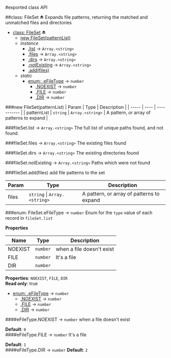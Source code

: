 #exported class API

<a name="exp_module_file-set--FileSet"></a>
##class: FileSet ⏏
Expands file patterns, returning the matched and unmatched files and directories


* [class: FileSet](#exp_module_file-set--FileSet) ⏏
  * [new FileSet(patternList)](#new_module_file-set--FileSet_new)
  * _instance_
    * [.list](#module_file-set--FileSet#list) → <code>Array.&lt;string&gt;</code>
    * [.files](#module_file-set--FileSet#files) → <code>Array.&lt;string&gt;</code>
    * [.dirs](#module_file-set--FileSet#dirs) → <code>Array.&lt;string&gt;</code>
    * [.notExisting](#module_file-set--FileSet#notExisting) → <code>Array.&lt;string&gt;</code>
    * [.add(files)](#module_file-set--FileSet#add)
  * _static_
    * [enum: .eFileType](#module_file-set--FileSet.eFileType) → <code>number</code>
      * [.NOEXIST](#module_file-set--FileSet.eFileType.NOEXIST) → <code>number</code>
      * [.FILE](#module_file-set--FileSet.eFileType.FILE) → <code>number</code>
      * [.DIR](#module_file-set--FileSet.eFileType.DIR) → <code>number</code>

<a name="new_module_file-set--FileSet_new"></a>
###new FileSet(patternList)
| Param | Type | Description |
| ----- | ---- | ----------- |
| patternList | <code>string</code> \| <code>Array.&lt;string&gt;</code> | A pattern, or array of patterns to expand |

<a name="module_file-set--FileSet#list"></a>
###fileSet.list → <code>Array.&lt;string&gt;</code>
The full list of unique paths found, and not found.

<a name="module_file-set--FileSet#files"></a>
###fileSet.files → <code>Array.&lt;string&gt;</code>
The existing files found

<a name="module_file-set--FileSet#dirs"></a>
###fileSet.dirs → <code>Array.&lt;string&gt;</code>
The existing directories found

<a name="module_file-set--FileSet#notExisting"></a>
###fileSet.notExisting → <code>Array.&lt;string&gt;</code>
Paths which were not found

<a name="module_file-set--FileSet#add"></a>
###fileSet.add(files)
add file patterns to the set

| Param | Type | Description |
| ----- | ---- | ----------- |
| files | <code>string</code> \| <code>Array.&lt;string&gt;</code> | A pattern, or array of patterns to expand |

<a name="module_file-set--FileSet.eFileType"></a>
###enum: FileSet.eFileType → <code>number</code>
Enum for the `type` value of each record in `fileSet.list`

**Properties**

| Name | Type | Description |
| ---- | ---- | ----------- |
| NOEXIST | <code>number</code> | when a file doesn't exist |
| FILE | <code>number</code> | It's a file |
| DIR | <code>number</code> |  |

**Properties**: `NOEXIST`, `FILE`, `DIR`  
**Read only**: true  

* [enum: .eFileType](#module_file-set--FileSet.eFileType) → <code>number</code>
  * [.NOEXIST](#module_file-set--FileSet.eFileType.NOEXIST) → <code>number</code>
  * [.FILE](#module_file-set--FileSet.eFileType.FILE) → <code>number</code>
  * [.DIR](#module_file-set--FileSet.eFileType.DIR) → <code>number</code>

<a name="module_file-set--FileSet.eFileType.NOEXIST"></a>
####eFileType.NOEXIST → <code>number</code>
when a file doesn't exist

**Default**: `0`  
<a name="module_file-set--FileSet.eFileType.FILE"></a>
####eFileType.FILE → <code>number</code>
It's a file

**Default**: `1`  
<a name="module_file-set--FileSet.eFileType.DIR"></a>
####eFileType.DIR → <code>number</code>
**Default**: `2`  
